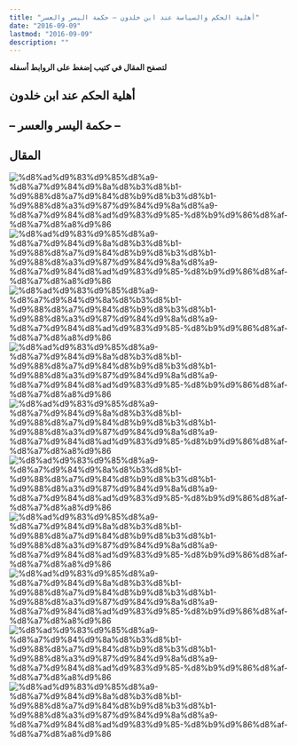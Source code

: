 ```yaml
---
title: "أهلية الحكم والسياسة عند ابن خلدون – حكمة اليسر والعسر"
date: "2016-09-09"
lastmod: "2016-09-09"
description: ""
---
```

**لتصفح المقال في كتيب إضغط على الروابط أسفله**

## **أهلية الحكم عند ابن خلدون**

## **– حكمة اليسر والعسر –**

## المقال

![%d8%ad%d9%83%d9%85%d8%a9-%d8%a7%d9%84%d9%8a%d8%b3%d8%b1-%d9%88%d8%a7%d9%84%d8%b9%d8%b3%d8%b1-%d9%88%d8%a3%d9%87%d9%84%d9%8a%d8%a9-%d8%a7%d9%84%d8%ad%d9%83%d9%85-%d8%b9%d9%86%d8%af-%d8%a7%d8%a8%d9%86](https://abouyaarebmarzouki.wordpress.com/wp-content/uploads/2016/09/d8add983d985d8a9-d8a7d984d98ad8b3d8b1-d988d8a7d984d8b9d8b3d8b1-d988d8a3d987d984d98ad8a9-d8a7d984d8add983d985-d8b9d986d8af-d8a7d8a8d986.png?w=648) ![%d8%ad%d9%83%d9%85%d8%a9-%d8%a7%d9%84%d9%8a%d8%b3%d8%b1-%d9%88%d8%a7%d9%84%d8%b9%d8%b3%d8%b1-%d9%88%d8%a3%d9%87%d9%84%d9%8a%d8%a9-%d8%a7%d9%84%d8%ad%d9%83%d9%85-%d8%b9%d9%86%d8%af-%d8%a7%d8%a8%d9%86](https://abouyaarebmarzouki.wordpress.com/wp-content/uploads/2016/09/d8add983d985d8a9-d8a7d984d98ad8b3d8b1-d988d8a7d984d8b9d8b3d8b1-d988d8a3d987d984d98ad8a9-d8a7d984d8add983d985-d8b9d986d8af-d8a7d8a8d9861.png?w=648) ![%d8%ad%d9%83%d9%85%d8%a9-%d8%a7%d9%84%d9%8a%d8%b3%d8%b1-%d9%88%d8%a7%d9%84%d8%b9%d8%b3%d8%b1-%d9%88%d8%a3%d9%87%d9%84%d9%8a%d8%a9-%d8%a7%d9%84%d8%ad%d9%83%d9%85-%d8%b9%d9%86%d8%af-%d8%a7%d8%a8%d9%86](https://abouyaarebmarzouki.wordpress.com/wp-content/uploads/2016/09/d8add983d985d8a9-d8a7d984d98ad8b3d8b1-d988d8a7d984d8b9d8b3d8b1-d988d8a3d987d984d98ad8a9-d8a7d984d8add983d985-d8b9d986d8af-d8a7d8a8d9862.png?w=648) ![%d8%ad%d9%83%d9%85%d8%a9-%d8%a7%d9%84%d9%8a%d8%b3%d8%b1-%d9%88%d8%a7%d9%84%d8%b9%d8%b3%d8%b1-%d9%88%d8%a3%d9%87%d9%84%d9%8a%d8%a9-%d8%a7%d9%84%d8%ad%d9%83%d9%85-%d8%b9%d9%86%d8%af-%d8%a7%d8%a8%d9%86](https://abouyaarebmarzouki.wordpress.com/wp-content/uploads/2016/09/d8add983d985d8a9-d8a7d984d98ad8b3d8b1-d988d8a7d984d8b9d8b3d8b1-d988d8a3d987d984d98ad8a9-d8a7d984d8add983d985-d8b9d986d8af-d8a7d8a8d9863.png?w=648) ![%d8%ad%d9%83%d9%85%d8%a9-%d8%a7%d9%84%d9%8a%d8%b3%d8%b1-%d9%88%d8%a7%d9%84%d8%b9%d8%b3%d8%b1-%d9%88%d8%a3%d9%87%d9%84%d9%8a%d8%a9-%d8%a7%d9%84%d8%ad%d9%83%d9%85-%d8%b9%d9%86%d8%af-%d8%a7%d8%a8%d9%86](https://abouyaarebmarzouki.wordpress.com/wp-content/uploads/2016/09/d8add983d985d8a9-d8a7d984d98ad8b3d8b1-d988d8a7d984d8b9d8b3d8b1-d988d8a3d987d984d98ad8a9-d8a7d984d8add983d985-d8b9d986d8af-d8a7d8a8d9864.png?w=648) ![%d8%ad%d9%83%d9%85%d8%a9-%d8%a7%d9%84%d9%8a%d8%b3%d8%b1-%d9%88%d8%a7%d9%84%d8%b9%d8%b3%d8%b1-%d9%88%d8%a3%d9%87%d9%84%d9%8a%d8%a9-%d8%a7%d9%84%d8%ad%d9%83%d9%85-%d8%b9%d9%86%d8%af-%d8%a7%d8%a8%d9%86](https://abouyaarebmarzouki.wordpress.com/wp-content/uploads/2016/09/d8add983d985d8a9-d8a7d984d98ad8b3d8b1-d988d8a7d984d8b9d8b3d8b1-d988d8a3d987d984d98ad8a9-d8a7d984d8add983d985-d8b9d986d8af-d8a7d8a8d9865.png?w=648) ![%d8%ad%d9%83%d9%85%d8%a9-%d8%a7%d9%84%d9%8a%d8%b3%d8%b1-%d9%88%d8%a7%d9%84%d8%b9%d8%b3%d8%b1-%d9%88%d8%a3%d9%87%d9%84%d9%8a%d8%a9-%d8%a7%d9%84%d8%ad%d9%83%d9%85-%d8%b9%d9%86%d8%af-%d8%a7%d8%a8%d9%86](https://abouyaarebmarzouki.wordpress.com/wp-content/uploads/2016/09/d8add983d985d8a9-d8a7d984d98ad8b3d8b1-d988d8a7d984d8b9d8b3d8b1-d988d8a3d987d984d98ad8a9-d8a7d984d8add983d985-d8b9d986d8af-d8a7d8a8d9866.png?w=648) ![%d8%ad%d9%83%d9%85%d8%a9-%d8%a7%d9%84%d9%8a%d8%b3%d8%b1-%d9%88%d8%a7%d9%84%d8%b9%d8%b3%d8%b1-%d9%88%d8%a3%d9%87%d9%84%d9%8a%d8%a9-%d8%a7%d9%84%d8%ad%d9%83%d9%85-%d8%b9%d9%86%d8%af-%d8%a7%d8%a8%d9%86](https://abouyaarebmarzouki.wordpress.com/wp-content/uploads/2016/09/d8add983d985d8a9-d8a7d984d98ad8b3d8b1-d988d8a7d984d8b9d8b3d8b1-d988d8a3d987d984d98ad8a9-d8a7d984d8add983d985-d8b9d986d8af-d8a7d8a8d9867.png?w=648) ![%d8%ad%d9%83%d9%85%d8%a9-%d8%a7%d9%84%d9%8a%d8%b3%d8%b1-%d9%88%d8%a7%d9%84%d8%b9%d8%b3%d8%b1-%d9%88%d8%a3%d9%87%d9%84%d9%8a%d8%a9-%d8%a7%d9%84%d8%ad%d9%83%d9%85-%d8%b9%d9%86%d8%af-%d8%a7%d8%a8%d9%86](https://abouyaarebmarzouki.wordpress.com/wp-content/uploads/2016/09/d8add983d985d8a9-d8a7d984d98ad8b3d8b1-d988d8a7d984d8b9d8b3d8b1-d988d8a3d987d984d98ad8a9-d8a7d984d8add983d985-d8b9d986d8af-d8a7d8a8d9868.png?w=648) ![%d8%ad%d9%83%d9%85%d8%a9-%d8%a7%d9%84%d9%8a%d8%b3%d8%b1-%d9%88%d8%a7%d9%84%d8%b9%d8%b3%d8%b1-%d9%88%d8%a3%d9%87%d9%84%d9%8a%d8%a9-%d8%a7%d9%84%d8%ad%d9%83%d9%85-%d8%b9%d9%86%d8%af-%d8%a7%d8%a8%d9%86](https://abouyaarebmarzouki.wordpress.com/wp-content/uploads/2016/09/d8add983d985d8a9-d8a7d984d98ad8b3d8b1-d988d8a7d984d8b9d8b3d8b1-d988d8a3d987d984d98ad8a9-d8a7d984d8add983d985-d8b9d986d8af-d8a7d8a8d9869.png?w=648)

###